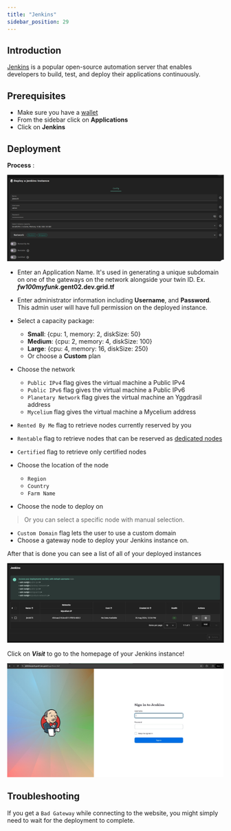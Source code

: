```yaml
---
title: "Jenkins"
sidebar_position: 29
---
```




## Introduction

[Jenkins](https://www.jenkins.io/) is a popular open-source automation server that enables developers to build, test, and deploy their applications continuously.

## Prerequisites

- Make sure you have a [wallet](../../wallet_connector)
- From the sidebar click on **Applications**
- Click on **Jenkins**

## Deployment

__Process__ :

![](./img/solutions_jenkins.png)

- Enter an Application Name. It's used in generating a unique subdomain on one of the gateways on the network alongside your twin ID. Ex. ***fw100myfunk*.gent02.dev.grid.tf**

- Enter administrator information including **Username**, and **Password**. This admin user will have full permission on the deployed instance.

- Select a capacity package:
    - **Small**: \{cpu: 1, memory: 2, diskSize: 50\}
    - **Medium**: \{cpu: 2, memory: 4, diskSize: 100\}
    - **Large**: \{cpu: 4, memory: 16, diskSize: 250\}
    - Or choose a **Custom** plan
- Choose the network
   - `Public IPv4` flag gives the virtual machine a Public IPv4
   - `Public IPv6` flag gives the virtual machine a Public IPv6
   - `Planetary Network` flag gives the virtual machine an Yggdrasil address
   - `Mycelium` flag gives the virtual machine a Mycelium address
- `Rented By Me` flag to retrieve nodes currently reserved by you
- `Rentable` flag to retrieve nodes that can be reserved as [dedicated nodes](../node_finder#dedicated-nodes)
- `Certified` flag to retrieve only certified nodes 
- Choose the location of the node
   - `Region`
   - `Country`
   - `Farm Name`

- Choose the node to deploy on
> Or you can select a specific node with manual selection.
- `Custom Domain` flag lets the user to use a custom domain
- Choose a gateway node to deploy your Jenkins instance on.


After that is done you can see a list of all of your deployed instances

![](./img/jenkins2.png)

Click on ***Visit*** to go to the homepage of your Jenkins instance!

![](./img/jenkins3.png)

## Troubleshooting

If you get a `Bad Gateway` while connecting to the website, you might simply need to wait for the deployment to complete.